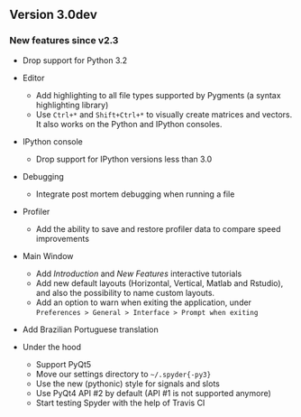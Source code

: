 ## Version 3.0dev

### New features since v2.3

* Drop support for Python 3.2

* Editor
  * Add highlighting to all file types supported by Pygments (a syntax highlighting library)
  * Use `Ctrl+*` and `Shift+Ctrl+*` to visually create matrices and vectors. It also works on the Python and IPython consoles.

* IPython console
  * Drop support for IPython versions less than 3.0

* Debugging
  * Integrate post mortem debugging when running a file

* Profiler
  * Add the ability to save and restore profiler data to compare speed improvements

* Main Window
  * Add *Introduction* and *New Features* interactive tutorials
  * Add new default layouts (Horizontal, Vertical, Matlab and Rstudio), and also the possibility to name custom layouts.
  * Add an option to warn when exiting the application, under `Preferences > General > Interface > Prompt when exiting`

* Add Brazilian Portuguese translation

* Under the hood
  * Support PyQt5
  * Move our settings directory to `~/.spyder{-py3}`
  * Use the new (pythonic) style for signals and slots
  * Use PyQt4 API #2 by default (API #1 is not supported anymore)
  * Start testing Spyder with the help of Travis CI
